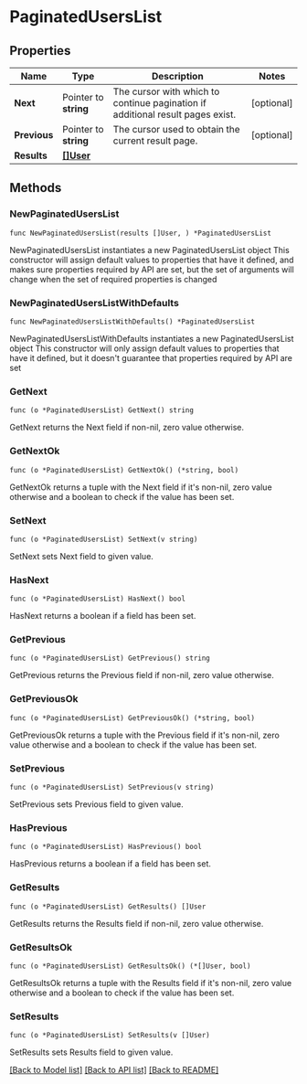# PaginatedUsersList

## Properties

Name | Type | Description | Notes
------------ | ------------- | ------------- | -------------
**Next** | Pointer to **string** | The cursor with which to continue pagination if additional result pages exist. | [optional] 
**Previous** | Pointer to **string** | The cursor used to obtain the current result page. | [optional] 
**Results** | [**[]User**](User.md) |  | 

## Methods

### NewPaginatedUsersList

`func NewPaginatedUsersList(results []User, ) *PaginatedUsersList`

NewPaginatedUsersList instantiates a new PaginatedUsersList object
This constructor will assign default values to properties that have it defined,
and makes sure properties required by API are set, but the set of arguments
will change when the set of required properties is changed

### NewPaginatedUsersListWithDefaults

`func NewPaginatedUsersListWithDefaults() *PaginatedUsersList`

NewPaginatedUsersListWithDefaults instantiates a new PaginatedUsersList object
This constructor will only assign default values to properties that have it defined,
but it doesn't guarantee that properties required by API are set

### GetNext

`func (o *PaginatedUsersList) GetNext() string`

GetNext returns the Next field if non-nil, zero value otherwise.

### GetNextOk

`func (o *PaginatedUsersList) GetNextOk() (*string, bool)`

GetNextOk returns a tuple with the Next field if it's non-nil, zero value otherwise
and a boolean to check if the value has been set.

### SetNext

`func (o *PaginatedUsersList) SetNext(v string)`

SetNext sets Next field to given value.

### HasNext

`func (o *PaginatedUsersList) HasNext() bool`

HasNext returns a boolean if a field has been set.

### GetPrevious

`func (o *PaginatedUsersList) GetPrevious() string`

GetPrevious returns the Previous field if non-nil, zero value otherwise.

### GetPreviousOk

`func (o *PaginatedUsersList) GetPreviousOk() (*string, bool)`

GetPreviousOk returns a tuple with the Previous field if it's non-nil, zero value otherwise
and a boolean to check if the value has been set.

### SetPrevious

`func (o *PaginatedUsersList) SetPrevious(v string)`

SetPrevious sets Previous field to given value.

### HasPrevious

`func (o *PaginatedUsersList) HasPrevious() bool`

HasPrevious returns a boolean if a field has been set.

### GetResults

`func (o *PaginatedUsersList) GetResults() []User`

GetResults returns the Results field if non-nil, zero value otherwise.

### GetResultsOk

`func (o *PaginatedUsersList) GetResultsOk() (*[]User, bool)`

GetResultsOk returns a tuple with the Results field if it's non-nil, zero value otherwise
and a boolean to check if the value has been set.

### SetResults

`func (o *PaginatedUsersList) SetResults(v []User)`

SetResults sets Results field to given value.



[[Back to Model list]](../README.md#documentation-for-models) [[Back to API list]](../README.md#documentation-for-api-endpoints) [[Back to README]](../README.md)


